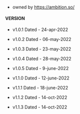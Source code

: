 #### 
- owned by https://ambition.so/


#### VERSION
- v1.0.1 Dated - 24-apr-2022
- v1.0.2 Dated - 06-may-2022
- v1.0.3 Dated - 23-may-2022
- v1.0.4 Dated - 28-may-2022
- v1.0.5 Dated - 9-june-2022

- v1.1.0 Dated - 12-june-2022
- v1.1.1 Dated - 18-june-2022
- v1.1.2 Dated - 14-oct-2022
- v1.1.3 Dated - 14-oct-2022